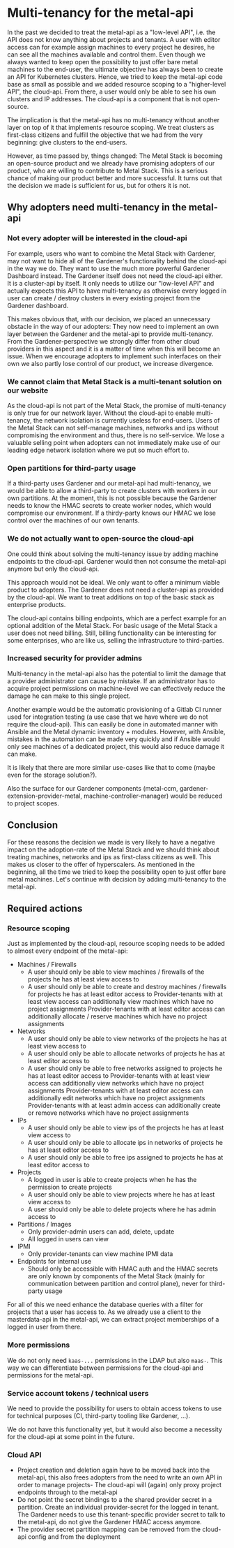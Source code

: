 # Multi-tenancy for the metal-api

In the past we decided to treat the metal-api as a "low-level API", i.e. the API does not know anything about projects and tenants. A user with editor access can for example assign machines to every project he desires, he can see all the machines available and control them. Even though we always wanted to keep open the possibility to just offer bare metal machines to the end-user, the ultimate objective has always been to create an API for Kubernetes clusters. Hence, we tried to keep the metal-api code base as small as possible and we added resource scoping to a "higher-level API", the cloud-api. From there, a user would only be able to see his own clusters and IP addresses. The cloud-api is a component that is not open-source.

The implication is that the metal-api has no multi-tenancy without another layer on top of it that implements resource scoping. We treat clusters as first-class citizens and fulfill the objective that we had from the very beginning: give clusters to the end-users.

However, as time passed by, things changed: The Metal Stack is becoming an open-source product and we already have promising adopters of our product, who are willing to contribute to Metal Stack. This is a serious chance of making our product better and more successful. It turns out that the decision we made is sufficient for us, but for others it is not.

## Why adopters need multi-tenancy in the metal-api

### Not every adopter will be interested in the cloud-api

For example, users who want to combine the Metal Stack with Gardener, may not want to hide all of the Gardener's functionality behind the cloud-api in the way we do. They want to use the much more powerful Gardener Dashboard instead. The Gardener itself does not need the cloud-api either. It is a cluster-api by itself. It only needs to utilize our "low-level API" and actually expects this API to have multi-tenancy as otherwise every logged in user can create / destroy clusters in every existing project from the Gardener dashboard.

This makes obvious that, with our decision, we placed an unnecessary obstacle in the way of our adopters: They now need to implement an own layer between the Gardener and the metal-api to provide multi-tenancy. From the Gardener-perspective we strongly differ from other cloud providers in this aspect and it is a matter of time when this will become an issue. When we encourage adopters to implement such interfaces on their own we also partly lose control of our product, we increase divergence.

### We cannot claim that Metal Stack is a multi-tenant solution on our website

As the cloud-api is not part of the Metal Stack, the promise of multi-tenancy is only true for our network layer. Without the cloud-api to enable multi-tenancy, the network isolation is currently useless for end-users. Users of the Metal Stack can not self-manage machines, networks and ips without compromising the environment and thus, there is no self-service. We lose a valuable selling point when adopters can not immediately make use of our leading edge network isolation where we put so much effort to.

### Open partitions for third-party usage

If a third-party uses Gardener and our metal-api had multi-tenancy, we would be able to allow a third-party to create clusters with workers in our own partitions. At the moment, this is not possible because the Gardener needs to know the HMAC secrets to create worker nodes, which would compromise our environment. If a thirdy-party knows our HMAC we lose control over the machines of our own tenants.

### We do not actually want to open-source the cloud-api

One could think about solving the multi-tenancy issue by adding machine endpoints to the cloud-api. Gardener would then not consume the metal-api anymore but only the cloud-api.

This approach would not be ideal. We only want to offer a minimum viable product to adopters. The Gardener does not need a cluster-api as provided by the cloud-api. We want to treat additions on top of the basic stack as enterprise products.

The cloud-api contains billing endpoints, which are a perfect example for an optional addition of the Metal Stack. For basic usage of the Metal Stack a user does not need billing. Still, billing functionality can be interesting for some enterprises, who are like us, selling the infrastructure to third-parties.

### Increased security for provider admins

Multi-tenancy in the metal-api also has the potential to limit the damage that a provider administrator can cause by mistake. If an administrator has to acquire project permissions on machine-level we can effectively reduce the damage he can make to this single project.

Another example would be the automatic provisioning of a Gitlab CI runner used for integration testing (a use case that we have where we do not require the cloud-api). This can easily be done in automated manner with Ansible and the Metal dynamic inventory + modules. However, with Ansible, mistakes in the automation can be made very quickly and if Ansible would only see machines of a dedicated project, this would also reduce damage it can make.

It is likely that there are more similar use-cases like that to come (maybe even for the storage solution?).

Also the surface for our Gardener components (metal-ccm, gardener-extension-provider-metal, machine-controller-manager) would be reduced to project scopes.

## Conclusion

For these reasons the decision we made is very likely to have a negative impact on the adoption-rate of the Metal Stack and we should think about treating machines, networks and ips as first-class citizens as well. This makes us closer to the offer of hyperscalers. As mentioned in the beginning, all the time we tried to keep the possibility open to just offer bare metal machines. Let's continue with decision by adding multi-tenancy to the metal-api.

## Required actions

### Resource scoping

Just as implemented by the cloud-api, resource scoping needs to be added to almost every endpoint of the metal-api:

- Machines / Firewalls
  - A user should only be able to view machines / firewalls of the projects he has at least view access to
  - A user should only be able to create and destroy machines / firewalls for projects he has at least editor access to
    Provider-tenants with at least view access can additionally view machines which have no project assignments
    Provider-tenants with at least editor access can additionally allocate / reserve machines which have no project assignments
- Networks
  - A user should only be able to view networks of the projects he has at least view access to
  - A user should only be able to allocate networks of projects he has at least editor access to
  - A user should only be able to free networks assigned to projects he has at least editor access to
    Provider-tenants with at least view access can additionally view networks which have no project assignments
    Provider-tenants with at least editor access can additionally edit networks which have no project assignments
    Provider-tenants with at least admin access can additionally create or remove networks which have no project assignments
- IPs
  - A user should only be able to view ips of the projects he has at least view access to
  - A user should only be able to allocate ips in networks of projects he has at least editor access to
  - A user should only be able to free ips assigned to projects he has at least editor access to
- Projects
  - A logged in user is able to create projects when he has the permission to create projects
  - A user should only be able to view projects where he has at least view access to
  - A user should only be able to delete projects where he has admin access to
- Partitions / Images
  - Only provider-admin users can add, delete, update
  - All logged in users can view
- IPMI
  - Only provider-tenants can view machine IPMI data
- Endpoints for internal use
  - Should only be accessible with HMAC auth and the HMAC secrets are only known by components of the Metal Stack (mainly for communication between partition and control plane), never for third-party usage

For all of this we need enhance the database queries with a filter for projects that a user has access to. As we already use a client to the masterdata-api in the metal-api, we can extract project memberships of a logged in user from there.

### More permissions

We do not only need `kaas-...` permissions in the LDAP but also `maas-`. This way we can differentiate between permissions for the cloud-api and permissions for the metal-api.

### Service account tokens / technical users

We need to provide the possibility for users to obtain access tokens to use for technical purposes (CI, third-party tooling like Gardener, ...).

We do not have this functionality yet, but it would also become a necessity for the cloud-api at some point in the future.

### Cloud API

- Project creation and deletion again have to be moved back into the metal-api, this also frees adopters from the need to write an own API in order to manage projects- The cloud-api will (again) only proxy project endpoints through to the metal-api
- Do not point the secret bindings to a the shared provider secret in a partition. Create an individual provider-secret for the logged in tenant. The Gardener needs to use this tenant-specific provider secret to talk to the metal-api, do not give the Gardener HMAC access anymore.
- The provider secret partition mapping can be removed from the cloud-api config and from the deployment
